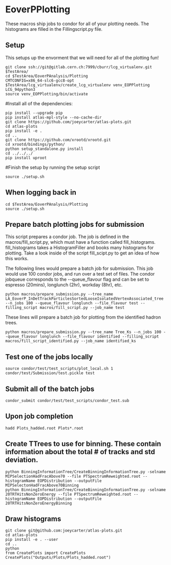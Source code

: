 # EoverPPlotting

These macros ship jobs to condor for all of your plotting needs. The histograms are filled in the Fillingscript.py file.

## Setup
This setups up the envorment that we will need for all of the plotting fun!
```
git clone ssh://git@gitlab.cern.ch:7999/cburr/lcg_virtualenv.git $TestArea/
cd $TestArea/EoverPAnalysis/Plotting
CMTCONFIG=x86_64-slc6-gcc8-opt $TestArea/lcg_virtualenv/create_lcg_virtualenv venv_EOPPlotting LCG_94python3
source venv_EOPPlotting/bin/activate
```

#Install all of the dependencies:
```
pip install --upgrade pip
pip install atlas-mpl-style --no-cache-dir
git clone https://github.com/joeycarter/atlas-plots.git
cd atlas-plots
pip install -e .
cd ..
git clone https://github.com/xrootd/xrootd.git
cd xrootd/bindings/python/
python setup_standalone.py install
cd ../../../
pip install uproot
```

#Finish the setup by running the setup script
```
source ./setup.sh
```

## When logging back in
```
cd $TestArea/EoverPAnalysis/Plotting
source ./setup.sh
```

## Prepare batch plotting jobs for submission
This script prepares a condor job. The job is defined in the macros/fill_script.py, which must have a function called fill_histograms. fill_histograms takes a HistogramFiller and books many histograms for plotting. Take a look inside of the script fill_scipt.py to get an idea of how this works.

The following lines would prepare a batch job for submission. This job would use 100 condor jobs, and run over a test set of files. The condor jobqueue corresponds to the --queue_flavour flag and can be set to espresso (20mins), longlunch (2hr), workday (8hr), etc.
```
python macros/prepare_submission.py --tree_name LA_EoverP_InDetTrackParticlesSortedLooseIsolatedVertexAssociated_tree --n_jobs 100 --queue_flavour longlunch --file_flavour test --filling_script macros/fill_script.py --job_name test
```

These lines will prepare a batch job for plotting from the identified hadron trees. 
```
python macros/prepare_submission.py --tree_name Tree_Ks --n_jobs 100 --queue_flavour longlunch --file_flavour identified --filling_script macros/fill_script_identified.py --job_name identified_ks
```


## Test one of the jobs locally
```
source condor/test/test_scripts/plot_local.sh 1 condor/test/Submission/test.pickle test
```

## Submit all of the batch jobs
```
condor_submit condor/test/test_scripts/condor_test.sub
```

## Upon job completion
```
hadd Plots_hadded.root Plots*.root
```

## Create TTrees to use for binning. These contain information about the total # of tracks and std deviation.
```
python BinningInformationTree/CreateBinningInformationTree.py -selname MIPSelectionHadFracAbove70 --file PTSpectrumReweighted.root --histogramName EOPDistribution --outputFile MIPSelectonHadFracAbove70Binning
python BinningInformationTree/CreateBinningInformationTree.py -selname 20TRTHitsNonZeroEnergy --file PTSpectrumReweighted.root --histogramName EOPDistribution --outputFile 20TRTHitsNonZeroEnergyBinning
```

## Draw histograms
```
git clone git@github.com:joeycarter/atlas-plots.git
cd atlas-plots
pip install -e . --user
cd ..
python
from CreatePlots import CreatePlots
CreatePlots("Outputs/Plots/Plots_hadded.root")
```
